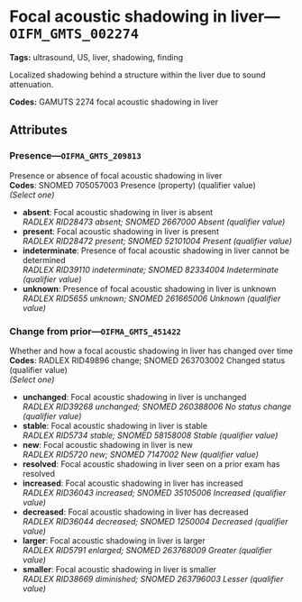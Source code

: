 # Focal acoustic shadowing in liver—`OIFM_GMTS_002274`

**Tags:** ultrasound, US, liver, shadowing, finding

Localized shadowing behind a structure within the liver due to sound attenuation.

**Codes:** GAMUTS 2274 focal acoustic shadowing in liver

## Attributes

### Presence—`OIFMA_GMTS_209813`

Presence or absence of focal acoustic shadowing in liver  
**Codes**: SNOMED 705057003 Presence (property) (qualifier value)  
*(Select one)*

- **absent**: Focal acoustic shadowing in liver is absent  
_RADLEX RID28473 absent; SNOMED 2667000 Absent (qualifier value)_
- **present**: Focal acoustic shadowing in liver is present  
_RADLEX RID28472 present; SNOMED 52101004 Present (qualifier value)_
- **indeterminate**: Presence of focal acoustic shadowing in liver cannot be determined  
_RADLEX RID39110 indeterminate; SNOMED 82334004 Indeterminate (qualifier value)_
- **unknown**: Presence of focal acoustic shadowing in liver is unknown  
_RADLEX RID5655 unknown; SNOMED 261665006 Unknown (qualifier value)_

### Change from prior—`OIFMA_GMTS_451422`

Whether and how a focal acoustic shadowing in liver has changed over time  
**Codes**: RADLEX RID49896 change; SNOMED 263703002 Changed status (qualifier value)  
*(Select one)*

- **unchanged**: Focal acoustic shadowing in liver is unchanged  
_RADLEX RID39268 unchanged; SNOMED 260388006 No status change (qualifier value)_
- **stable**: Focal acoustic shadowing in liver is stable  
_RADLEX RID5734 stable; SNOMED 58158008 Stable (qualifier value)_
- **new**: Focal acoustic shadowing in liver is new  
_RADLEX RID5720 new; SNOMED 7147002 New (qualifier value)_
- **resolved**: Focal acoustic shadowing in liver seen on a prior exam has resolved  
- **increased**: Focal acoustic shadowing in liver has increased  
_RADLEX RID36043 increased; SNOMED 35105006 Increased (qualifier value)_
- **decreased**: Focal acoustic shadowing in liver has decreased  
_RADLEX RID36044 decreased; SNOMED 1250004 Decreased (qualifier value)_
- **larger**: Focal acoustic shadowing in liver is larger  
_RADLEX RID5791 enlarged; SNOMED 263768009 Greater (qualifier value)_
- **smaller**: Focal acoustic shadowing in liver is smaller  
_RADLEX RID38669 diminished; SNOMED 263796003 Lesser (qualifier value)_